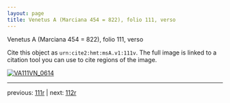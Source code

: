 ```yaml
---
layout: page
title: Venetus A (Marciana 454 = 822), folio 111, verso
---
```


Venetus A (Marciana 454 = 822), folio 111, verso

Cite this object as `urn:cite2:hmt:msA.v1:111v`.  The full image is linked to a citation tool you can use to cite regions of the image.

[![VA111VN_0614](http://www.homermultitext.org/iipsrv?IIIF=/project/homer/pyramidal/deepzoom/hmt/vaimg/2017a/VA111VN_0614.tif/full/800,/0/default.jpg)](http://www.homermultitext.org/ict2/?urn=urn:cite2:hmt:vaimg.2017a:VA111VN_0614) 

---

previous:  [111r](../111r/) | next: [112r](../112r/)